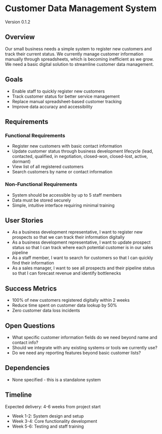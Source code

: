 # Customer Data Management System

Version 0.1.2

## Overview
Our small business needs a simple system to register new customers and track their current status. We currently manage customer information manually through spreadsheets, which is becoming inefficient as we grow. We need a basic digital solution to streamline customer data management.

## Goals
- Enable staff to quickly register new customers
- Track customer status for better service management
- Replace manual spreadsheet-based customer tracking
- Improve data accuracy and accessibility

## Requirements

### Functional Requirements
- Register new customers with basic contact information
- Update customer status through business development lifecycle (lead, contacted, qualified, in negotiation, closed-won, closed-lost, active, dormant)
- View list of all registered customers
- Search customers by name or contact information

### Non-Functional Requirements
- System should be accessible by up to 5 staff members
- Data must be stored securely
- Simple, intuitive interface requiring minimal training

## User Stories
- As a business development representative, I want to register new prospects so that we can track their information digitally
- As a business development representative, I want to update prospect status so that I can track where each potential customer is in our sales pipeline
- As a staff member, I want to search for customers so that I can quickly find their information
- As a sales manager, I want to see all prospects and their pipeline status so that I can forecast revenue and identify bottlenecks

## Success Metrics
- 100% of new customers registered digitally within 2 weeks
- Reduce time spent on customer data lookup by 50%
- Zero customer data loss incidents

## Open Questions
- What specific customer information fields do we need beyond name and contact info?
- Should we integrate with any existing systems or tools we currently use?
- Do we need any reporting features beyond basic customer lists?

## Dependencies
- None specified - this is a standalone system

## Timeline
Expected delivery: 4-6 weeks from project start
- Week 1-2: System design and setup
- Week 3-4: Core functionality development
- Week 5-6: Testing and staff training